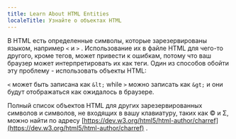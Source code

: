 ```yaml
---
title: Learn About HTML Entities
localeTitle: Узнайте о объектах HTML
---
```

В HTML есть определенные символы, которые зарезервированы языком, например `<` и `>` . Использование их в файле HTML для чего-то другого, кроме тегов, может привести к ошибкам, потому что ваш браузер может интерпретировать их как теги. Один из способов обойти эту проблему - использовать объекты HTML:

`<` может быть записана как `&lt;` while `>` можно записать как `&gt;` и они будут отображаться как ожидалось в браузере.

Полный список объектов HTML для других зарезервированных символов и символов, не входящих в вашу клавиатуру, таких как © и Σ, можно найти по адресу [https://dev.w3.org/html5/html-author/charref](https://dev.w3.org/html5/html-author/charref) .